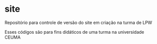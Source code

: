 # site
Repositório para controle de versão do site em criação na turma de LPW

Esses códigos são para fins didáticos de uma turma na universidade CEUMA
